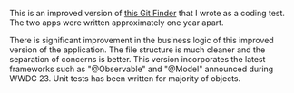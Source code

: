 This is an improved version of [this Git Finder](https://github.com/davidmansourian/CodingTestHedvig) that I wrote as a coding test. The two apps were written approximately one year apart.

There is significant improvement in the business logic of this improved version of the application. The file structure is much cleaner and the separation of concerns is better.
This version incorporates the latest frameworks such as "@Observable" and "@Model" announced during WWDC 23. Unit tests has been written for majority of objects.
